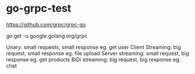 # go-grpc-test


https://github.com/grpc/grpc-go

go get -u google.golang.org/grpc

Unary: small requests, small response eg. get user
Client Streaming: big request, small response eg. file upload
Server streaming: small request, big response eg. get products
BiDi streaming: big request, big response eg. chat